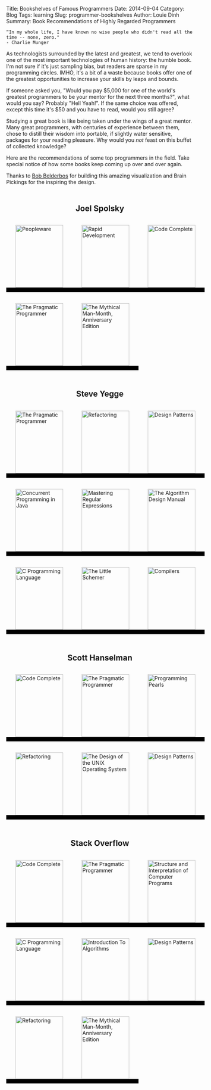Title: Bookshelves of Famous Programmers
Date: 2014-09-04
Category: Blog
Tags: learning
Slug: programmer-bookshelves
Author: Louie Dinh
Summary: Book Recommendations of Highly Regarded Programmers

    “In my whole life, I have known no wise people who didn't read all the time -- none, zero."
    - Charlie Munger

As technologists surrounded by the latest and greatest, we tend to overlook one of the most important technologies of human history: the humble book. I'm not sure if it's
just sampling bias, but readers are sparse in my programming circles. IMHO, it's a bit of a waste because books offer one of the greatest opportunities to increase your
skills by leaps and bounds.

If someone asked you, "Would you pay $5,000 for one of the world's greatest programmers to be your mentor for the next three months?", what would you say? Probably "Hell Yeah!". 
If the same choice was offered, except this time it's $50 and you have to read, would you still agree? 

Studying a great book is like being taken under the wings of a great mentor. Many great programmers, with centuries of experience between them, chose to distill their 
wisdom into portable, if slightly water sensitive, packages for your reading pleasure. Why would you *not* feast on this buffet of collected knowledge? 

Here are the recommendations of some top programmers in the field. Take special notice of how some books keep coming up over and over again.

Thanks to [Bob Belderbos](http://bobbelderbos.com) for building this amazing visualization and Brain Pickings for the inspiring the design. 

<div style="margin: 50px 50px 15px 50px;">
<h2 style="text-align: center">Joel Spolsky</h2>
</div>

<ul class="shelf" style="list-style-type: none;padding: 0px;margin: 0px;width: 600px;">
<li style="height: 168px;width: 128px;float: left;padding: 0 25px;margin: 15px 0;border-bottom: 12px solid black;"><a href="http://www.amazon.com/gp/search/ref=sr_adv_b/?search-alias=stripbooks&field-title=Peopleware"><img src="http://bks9.books.google.com/books?id=TVQUAAAAQBAJ&printsec=frontcover&img=1&zoom=1&edge=curl&source=gbs_api" alt="Peopleware" style="height: 168px;width: 128px;"></a></li>
<li style="height: 168px;width: 128px;float: left;padding: 0 25px;margin: 15px 0;border-bottom: 12px solid black;"><a href="http://www.amazon.com/gp/search/ref=sr_adv_b/?search-alias=stripbooks&field-title=Rapid Development"><img src="http://bks6.books.google.com/books?id=nbrae6-9XWAC&printsec=frontcover&img=1&zoom=1&edge=curl&source=gbs_api" alt="Rapid Development" style="height: 168px;width: 128px;"></a></li>
<li style="height: 168px;width: 128px;float: left;padding: 0 25px;margin: 15px 0;border-bottom: 12px solid black;"><a href="http://www.amazon.com/gp/search/ref=sr_adv_b/?search-alias=stripbooks&field-title=Code Complete"><img src="http://bks1.books.google.com/books?id=3JfE7TGUwvgC&printsec=frontcover&img=1&zoom=1&source=gbs_api" alt="Code Complete" style="height: 168px;width: 128px;"></a></li>
<li style="height: 168px;width: 128px;float: left;padding: 0 25px;margin: 15px 0;border-bottom: 12px solid black;"><a href="http://www.amazon.com/gp/search/ref=sr_adv_b/?search-alias=stripbooks&field-title=The Pragmatic Programmer"><img src="http://bks2.books.google.com/books?id=5wBQEp6ruIAC&printsec=frontcover&img=1&zoom=1&edge=curl&source=gbs_api" alt="The Pragmatic Programmer" style="height: 168px;width: 128px;"></a></li>
<li style="height: 168px;width: 128px;float: left;padding: 0 25px;margin: 15px 0;border-bottom: 12px solid black;"><a href="http://www.amazon.com/gp/search/ref=sr_adv_b/?search-alias=stripbooks&field-title=The Mythical Man-Month, Anniversary Edition"><img src="http://bks4.books.google.com/books?id=Yq35BY5Fk3gC&printsec=frontcover&img=1&zoom=1&edge=curl&source=gbs_api" alt="The Mythical Man-Month, Anniversary Edition" style="height: 168px;width: 128px;"></a></li>
</ul>

<p class="clear" style="clear: both;">

<div style="margin: 50px 50px 15px 50px;">
<h2 style="text-align: center">Steve Yegge</h2>
</div>

<ul class="shelf" style="list-style-type: none;padding: 0px;margin: 0px;width: 600px;">
<li style="height: 168px;width: 128px;float: left;padding: 0 25px;margin: 15px 0;border-bottom: 12px solid black;"><a href="http://www.amazon.com/gp/search/ref=sr_adv_b/?search-alias=stripbooks&field-title=The Pragmatic Programmer"><img src="http://bks2.books.google.com/books?id=5wBQEp6ruIAC&printsec=frontcover&img=1&zoom=1&edge=curl&source=gbs_api" alt="The Pragmatic Programmer" style="height: 168px;width: 128px;"></a></li>
<li style="height: 168px;width: 128px;float: left;padding: 0 25px;margin: 15px 0;border-bottom: 12px solid black;"><a href="http://www.amazon.com/gp/search/ref=sr_adv_b/?search-alias=stripbooks&field-title=Refactoring"><img src="http://bks1.books.google.com/books?id=HmrDHwgkbPsC&printsec=frontcover&img=1&zoom=1&edge=curl&source=gbs_api" alt="Refactoring" style="height: 168px;width: 128px;"></a></li>
<li style="height: 168px;width: 128px;float: left;padding: 0 25px;margin: 15px 0;border-bottom: 12px solid black;"><a href="http://www.amazon.com/gp/search/ref=sr_adv_b/?search-alias=stripbooks&field-title=Design Patterns"><img src="http://bks7.books.google.com/books?id=6oHuKQe3TjQC&printsec=frontcover&img=1&zoom=1&edge=curl&source=gbs_api" alt="Design Patterns" style="height: 168px;width: 128px;"></a></li>
<li style="height: 168px;width: 128px;float: left;padding: 0 25px;margin: 15px 0;border-bottom: 12px solid black;"><a href="http://www.amazon.com/gp/search/ref=sr_adv_b/?search-alias=stripbooks&field-title=Concurrent Programming in Java"><img src="http://bks9.books.google.com/books?id=-x1S4neCSOYC&printsec=frontcover&img=1&zoom=1&edge=curl&source=gbs_api" alt="Concurrent Programming in Java" style="height: 168px;width: 128px;"></a></li>
<li style="height: 168px;width: 128px;float: left;padding: 0 25px;margin: 15px 0;border-bottom: 12px solid black;"><a href="http://www.amazon.com/gp/search/ref=sr_adv_b/?search-alias=stripbooks&field-title=Mastering Regular Expressions"><img src="http://bks3.books.google.com/books?id=sshKXlr32-AC&printsec=frontcover&img=1&zoom=1&edge=curl&source=gbs_api" alt="Mastering Regular Expressions" style="height: 168px;width: 128px;"></a></li>
<li style="height: 168px;width: 128px;float: left;padding: 0 25px;margin: 15px 0;border-bottom: 12px solid black;"><a href="http://www.amazon.com/gp/search/ref=sr_adv_b/?search-alias=stripbooks&field-title=The Algorithm Design Manual"><img src="http://bks8.books.google.com/books?id=7XUSn0IKQEgC&printsec=frontcover&img=1&zoom=1&edge=curl&source=gbs_api" alt="The Algorithm Design Manual" style="height: 168px;width: 128px;"></a></li>
<li style="height: 168px;width: 128px;float: left;padding: 0 25px;margin: 15px 0;border-bottom: 12px solid black;"><a href="http://www.amazon.com/gp/search/ref=sr_adv_b/?search-alias=stripbooks&field-title=C Programming Language"><img src="http://bks0.books.google.com/books?id=Yi5FI5QcdmYC&printsec=frontcover&img=1&zoom=1&source=gbs_api" alt="C Programming Language" style="height: 168px;width: 128px;"></a></li>
<li style="height: 168px;width: 128px;float: left;padding: 0 25px;margin: 15px 0;border-bottom: 12px solid black;"><a href="http://www.amazon.com/gp/search/ref=sr_adv_b/?search-alias=stripbooks&field-title=The Little Schemer"><img src="http://bks6.books.google.com/books?id=xyO-KLexVnMC&printsec=frontcover&img=1&zoom=1&edge=curl&source=gbs_api" alt="The Little Schemer" style="height: 168px;width: 128px;"></a></li>
<li style="height: 168px;width: 128px;float: left;padding: 0 25px;margin: 15px 0;border-bottom: 12px solid black;"><a href="http://www.amazon.com/gp/search/ref=sr_adv_b/?search-alias=stripbooks&field-title=Compilers"><img src="http://bks0.books.google.com/books?id=NTIrAAAAQBAJ&printsec=frontcover&img=1&zoom=1&edge=curl&source=gbs_api" alt="Compilers" style="height: 168px;width: 128px;"></a></li>
</ul>
</p><p class="clear" style="clear: both;">

<div style="margin: 50px 50px 15px 50px;">
<h2 style="text-align: center">Scott Hanselman</h2>
</div>

<ul class="shelf" style="list-style-type: none;padding: 0px;margin: 0px;width: 600px;">
<li style="height: 168px;width: 128px;float: left;padding: 0 25px;margin: 15px 0;border-bottom: 12px solid black;"><a href="http://www.amazon.com/gp/search/ref=sr_adv_b/?search-alias=stripbooks&field-title=Code Complete"><img src="http://bks1.books.google.com/books?id=3JfE7TGUwvgC&printsec=frontcover&img=1&zoom=1&source=gbs_api" alt="Code Complete" style="height: 168px;width: 128px;"></a></li>
<li style="height: 168px;width: 128px;float: left;padding: 0 25px;margin: 15px 0;border-bottom: 12px solid black;"><a href="http://www.amazon.com/gp/search/ref=sr_adv_b/?search-alias=stripbooks&field-title=The Pragmatic Programmer"><img src="http://bks2.books.google.com/books?id=5wBQEp6ruIAC&printsec=frontcover&img=1&zoom=1&edge=curl&source=gbs_api" alt="The Pragmatic Programmer" style="height: 168px;width: 128px;"></a></li>
<li style="height: 168px;width: 128px;float: left;padding: 0 25px;margin: 15px 0;border-bottom: 12px solid black;"><a href="http://www.amazon.com/gp/search/ref=sr_adv_b/?search-alias=stripbooks&field-title=Programming Pearls"><img src="http://bks7.books.google.com/books?id=kse_7qbWbjsC&printsec=frontcover&img=1&zoom=1&edge=curl&source=gbs_api" alt="Programming Pearls" style="height: 168px;width: 128px;"></a></li>
<li style="height: 168px;width: 128px;float: left;padding: 0 25px;margin: 15px 0;border-bottom: 12px solid black;"><a href="http://www.amazon.com/gp/search/ref=sr_adv_b/?search-alias=stripbooks&field-title=Refactoring"><img src="http://bks1.books.google.com/books?id=HmrDHwgkbPsC&printsec=frontcover&img=1&zoom=1&edge=curl&source=gbs_api" alt="Refactoring" style="height: 168px;width: 128px;"></a></li>
<li style="height: 168px;width: 128px;float: left;padding: 0 25px;margin: 15px 0;border-bottom: 12px solid black;"><a href="http://www.amazon.com/gp/search/ref=sr_adv_b/?search-alias=stripbooks&field-title=The Design of the UNIX Operating System"><img src="http://bks4.books.google.com/books?id=BxZpQgAACAAJ&printsec=frontcover&img=1&zoom=1&source=gbs_api" alt="The Design of the UNIX Operating System" style="height: 168px;width: 128px;"></a></li>
<li style="height: 168px;width: 128px;float: left;padding: 0 25px;margin: 15px 0;border-bottom: 12px solid black;"><a href="http://www.amazon.com/gp/search/ref=sr_adv_b/?search-alias=stripbooks&field-title=Design Patterns"><img src="http://bks7.books.google.com/books?id=6oHuKQe3TjQC&printsec=frontcover&img=1&zoom=1&edge=curl&source=gbs_api" alt="Design Patterns" style="height: 168px;width: 128px;"></a></li>
</ul>
</p><p class="clear" style="clear: both;">

<div style="margin: 50px 50px 15px 50px;">
<h2 style="text-align: center">Stack Overflow</h2>
</div>

<ul class="shelf" style="list-style-type: none;padding: 0px;margin: 0px;width: 600px;">
<li style="height: 168px;width: 128px;float: left;padding: 0 25px;margin: 15px 0;border-bottom: 12px solid black;"><a href="http://www.amazon.com/gp/search/ref=sr_adv_b/?search-alias=stripbooks&field-title=Code Complete"><img src="http://bks1.books.google.com/books?id=3JfE7TGUwvgC&printsec=frontcover&img=1&zoom=1&source=gbs_api" alt="Code Complete" style="height: 168px;width: 128px;"></a></li>
<li style="height: 168px;width: 128px;float: left;padding: 0 25px;margin: 15px 0;border-bottom: 12px solid black;"><a href="http://www.amazon.com/gp/search/ref=sr_adv_b/?search-alias=stripbooks&field-title=The Pragmatic Programmer"><img src="http://bks2.books.google.com/books?id=5wBQEp6ruIAC&printsec=frontcover&img=1&zoom=1&edge=curl&source=gbs_api" alt="The Pragmatic Programmer" style="height: 168px;width: 128px;"></a></li>
<li style="height: 168px;width: 128px;float: left;padding: 0 25px;margin: 15px 0;border-bottom: 12px solid black;"><a href="http://www.amazon.com/gp/search/ref=sr_adv_b/?search-alias=stripbooks&field-title=Structure and Interpretation of Computer Programs"><img src="http://bks7.books.google.com/books?id=6QOXQgAACAAJ&printsec=frontcover&img=1&zoom=1&source=gbs_api" alt="Structure and Interpretation of Computer Programs" style="height: 168px;width: 128px;"></a></li>
<li style="height: 168px;width: 128px;float: left;padding: 0 25px;margin: 15px 0;border-bottom: 12px solid black;"><a href="http://www.amazon.com/gp/search/ref=sr_adv_b/?search-alias=stripbooks&field-title=C Programming Language"><img src="http://bks0.books.google.com/books?id=Yi5FI5QcdmYC&printsec=frontcover&img=1&zoom=1&source=gbs_api" alt="C Programming Language" style="height: 168px;width: 128px;"></a></li>
<li style="height: 168px;width: 128px;float: left;padding: 0 25px;margin: 15px 0;border-bottom: 12px solid black;"><a href="http://www.amazon.com/gp/search/ref=sr_adv_b/?search-alias=stripbooks&field-title=Introduction To Algorithms"><img src="http://bks0.books.google.com/books?id=NLngYyWFl_YC&printsec=frontcover&img=1&zoom=1&edge=curl&source=gbs_api" alt="Introduction To Algorithms" style="height: 168px;width: 128px;"></a></li>
<li style="height: 168px;width: 128px;float: left;padding: 0 25px;margin: 15px 0;border-bottom: 12px solid black;"><a href="http://www.amazon.com/gp/search/ref=sr_adv_b/?search-alias=stripbooks&field-title=Design Patterns"><img src="http://bks7.books.google.com/books?id=6oHuKQe3TjQC&printsec=frontcover&img=1&zoom=1&edge=curl&source=gbs_api" alt="Design Patterns" style="height: 168px;width: 128px;"></a></li>
<li style="height: 168px;width: 128px;float: left;padding: 0 25px;margin: 15px 0;border-bottom: 12px solid black;"><a href="http://www.amazon.com/gp/search/ref=sr_adv_b/?search-alias=stripbooks&field-title=Refactoring"><img src="http://bks1.books.google.com/books?id=HmrDHwgkbPsC&printsec=frontcover&img=1&zoom=1&edge=curl&source=gbs_api" alt="Refactoring" style="height: 168px;width: 128px;"></a></li>
<li style="height: 168px;width: 128px;float: left;padding: 0 25px;margin: 15px 0;border-bottom: 12px solid black;"><a href="http://www.amazon.com/gp/search/ref=sr_adv_b/?search-alias=stripbooks&field-title=The Mythical Man-Month, Anniversary Edition"><img src="http://bks4.books.google.com/books?id=Yq35BY5Fk3gC&printsec=frontcover&img=1&zoom=1&edge=curl&source=gbs_api" alt="The Mythical Man-Month, Anniversary Edition" style="height: 168px;width: 128px;"></a></li>
</ul>
</p><p class="clear" style="clear: both;"></p>
